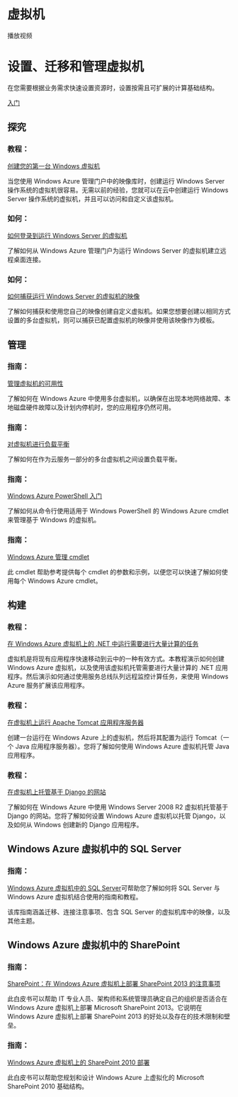 <properties linkid="dev-net-Virtual-Machine" urlDisplayName="Windows Azure 虚拟机" pageTitle="Windows Azure 服务管理：虚拟机" metaKeywords="虚拟机" description="" metaCanonical="" services="虚拟机" documentationCenter="Services" title="Provision, migrate, and manage your virtual machines" authors="" solutions="" manager="" editor="" />
<tags ms.service="虚拟机"
    ms.date="11/11/2014"
    wacn.date="04/11/2015"
    />

<div class="template-sublanding-content-wrapper">
<h1>虚拟机</h1>
<div class="hero">
<div class="video" style="cursor: pointer; background-image: url('/media/manage_generic.png') !important;" onclick="document.location.href='http://go.microsoft.com/fwlink/p/?LinkId=254321'"><span class="icon">播放视频</span></div>
<div class="left-cont">
<h1>设置、迁移和管理虚拟机</h1>
<p>在您需要根据业务需求快速设置资源时，设置按需且可扩展的计算基础结构。</p>
<a href="/documentation/articles/virtual-machines-windows-tutorial/" class="site-arrowboxcta">入门</a></div>
</div>
<div class="service-articles">
<h2 id="header-0">探究</h2>
<div class="article-group build-windows" style="display: block;">
<div class="article">
<h3>教程：</h3>
<a href="/documentation/articles/virtual-machines-windows-tutorial/">创建您的第一台 Windows 虚拟机</a>
<p>当您使用 Windows Azure 管理门户中的映像库时，创建运行 Windows Server 操作系统的虚拟机很容易。无需以前的经验，您就可以在云中创建运行 Windows Server 操作系统的虚拟机，并且可以访问和自定义该虚拟机。</p>
</div>
<div class="article">
<h3>如何：</h3>
<a href="/zh-cn/manage/windows/how-to-guides/log-on-a-windows-vm/">如何登录到运行 Windows Server 的虚拟机</a>
<p>了解如何从 Windows Azure 管理门户为运行 Windows Server 的虚拟机建立远程桌面连接。</p>
</div>
<div class="article">
<h3>如何：</h3>
<a href="/zh-cn/manage/windows/how-to-guides/capture-an-image/">如何捕获运行 Windows Server 的虚拟机的映像 </a>
<p>了解如何捕获和使用您自己的映像创建自定义虚拟机。如果您想要创建以相同方式设置的多台虚拟机，则可以捕获已配置虚拟机的映像并使用该映像作为模板。</p>
</div>
</div>
</div>
<h2 id="header-1">管理</h2>
<div class="article-group build-windows" style="display: block;">
<div class="article">
<h3>指南：</h3>
<a href="/zh-cn/manage/windows/common-tasks/manage-vm-availability/">管理虚拟机的可用性</a>
<p>了解如何在 Windows Azure 中使用多台虚拟机，以确保在出现本地网络故障、本地磁盘硬件故障以及计划内停机时，您的应用程序仍然可用。</p>
</div>
<div class="article">
<h3>指南：</h3>
<a href="/zh-cn/manage/windows/common-tasks/how-to-load-balance-virtual-machines/">对虚拟机进行负载平衡</a>
<p>了解如何在作为云服务一部分的多台虚拟机之间设置负载平衡。</p>
</div>
<div class="article">
<h3>指南：</h3>
<a href="http://go.microsoft.com/fwlink/p/?linkID=254458">Windows Azure PowerShell 入门</a>
<p>了解如何从命令行使用适用于 Windows PowerShell 的 Windows Azure cmdlet 来管理基于 Windows 的虚拟机。</p>
</div>
<div class="article">
<h3>指南：</h3>
<a href="http://go.microsoft.com/fwlink/p/?linkID=254459">Windows Azure 管理 cmdlet</a>
<p>此 cmdlet 帮助参考提供每个 cmdlet 的参数和示例，以便您可以快速了解如何使用每个 Windows Azure cmdlet。</p>
</div>
<h2 id="header-3">构建</h2>
<div class="article-group build-windows" style="display: block;">
<div class="article">
<h3>教程：</h3>
<a href="/zh-cn/develop/net/tutorials/compute-intensive-task-on-a-virtual-machine/">在 Windows Azure 虚拟机上的 .NET 中运行需要进行大量计算的任务</a>
<p>虚拟机是将现有应用程序快速移动到云中的一种有效方式。本教程演示如何创建 Windows Azure 虚拟机，以及使用该虚拟机托管需要进行大量计算的 .NET 应用程序。然后演示如何通过使用服务总线队列远程监控计算任务，来使用 Windows Azure 服务扩展该应用程序。</p>
</div>
<div class="article">
<h3>教程：</h3>
<a href="/zh-cn/develop/java/tutorials/tomcat-on-a-virtual-machine/">在虚拟机上运行 Apache Tomcat 应用程序服务器 </a>
<p>创建一台运行在 Windows Azure 上的虚拟机，然后将其配置为运行 Tomcat（一个 Java 应用程序服务器）。您将了解如何使用 Windows Azure 虚拟机托管 Java 应用程序。</p>
</div>
<div class="article">
<h3>教程：</h3>
<a href="/zh-cn/develop/python/tutorials/web-app-with-django/">在虚拟机上托管基于 Django 的网站 </a>
<p>了解如何在 Windows Azure 中使用 Windows Server 2008 R2 虚拟机托管基于 Django 的网站。您将了解如何设置 Windows Azure 虚拟机以托管 Django，以及如何从 Windows 创建新的 Django 应用程序。</p>
</div>
</div>
<h2 id="header-3">Windows Azure 虚拟机中的 SQL Server</h2>
<div class="article-group build-windows" style="display: block;">
<div class="article">
<h3>指南：</h3>
<a href="http://go.microsoft.com/fwlink/p/?LinkID=293417">Windows Azure 虚拟机中的 SQL Server</a>可帮助您了解如何将 SQL Server 与 Windows Azure 虚拟机结合使用的指南和教程。
<p>该库指南涵盖迁移、连接注意事项、包含 SQL Server 的虚拟机库中的映像，以及其他主题。</p>
</div>
</div>
<h2 id="header-3">Windows Azure 虚拟机中的 SharePoint</h2>
<div class="article-group build-windows" style="display: block;">
<div class="article">
<h3>指南：</h3>
<a href="http://gallery.technet.microsoft.com/Technical-Deployment-db645804/">SharePoint：在 Windows Azure 虚拟机上部署 SharePoint 2013 的注意事项</a>
<p>此白皮书可以帮助 IT 专业人员、架构师和系统管理员确定自己的组织是否适合在 Windows Azure 虚拟机上部署 Microsoft SharePoint 2013。它说明在 Windows Azure 虚拟机上部署 SharePoint 2013 的好处以及存在的技术限制和壁垒。</p>
</div>
<div class="article">
<h3>指南：</h3>
<a href="/zh-cn/manage/windows/other-resources/sharepoint-on-azure/">Windows Azure 虚拟机上的 SharePoint 2010 部署</a>
<p>此白皮书可以帮助您规划和设计 Windows Azure 上虚拟化的 Microsoft SharePoint 2010 基础结构。</p>
</div>
</div>
</div>
</div>